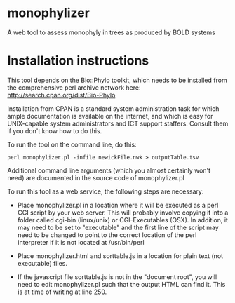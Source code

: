 monophylizer
============

A web tool to assess monophyly in trees as produced by BOLD systems

Installation instructions
=========================
This tool depends on the Bio::Phylo toolkit, which needs to be installed from the 
comprehensive perl archive network here: http://search.cpan.org/dist/Bio-Phylo

Installation from CPAN is a standard system administration task for which ample 
documentation is available on the internet, and which is easy for UNIX-capable
system administrators and ICT support staffers. Consult them if you don't know 
how to do this.

To run the tool on the command line, do this:

	perl monophylizer.pl -infile newickFile.nwk > outputTable.tsv

Additional command line arguments (which you almost certainly won't need) are 
documented in the source code of monophylizer.pl

To run this tool as a web service, the following steps are necessary:

* Place monophylizer.pl in a location where it will be executed as a perl CGI script
by your web server. This will probably involve copying it into a folder called cgi-bin 
(linux/unix) or CGI-Executables (OSX). In addition, it may need to be set to "executable" 
and the first line of the script may need to be changed to point to the correct location
of the perl interpreter if it is not located at /usr/bin/perl

* Place monophylizer.html and sorttable.js in a location for plain text (not executable)
files.

* If the javascript file sorttable.js is not in the "document root", you will need to 
edit monophylizer.pl such that the output HTML can find it. This is at time of writing
at line 250.